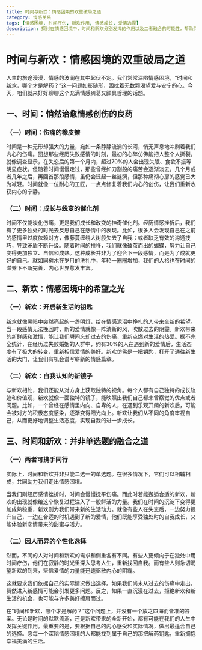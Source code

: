 ```yaml
---
title: 时间与新欢：情感困境的双重破局之道
category: 情感关系
tags: [情感困境, 时间疗伤, 新欢作用, 情感成长, 爱情选择]
description: 探讨在情感困境中，时间和新欢分别发挥的作用以及二者融合的可能性，帮助深陷情感困扰的人找到适合自己的破局之道。
---
```

# 时间与新欢：情感困境的双重破局之道
人生的旅途漫漫，情感的波澜在其中起伏不定。我们常常深陷情感困境，“时间和新欢，哪个才是解药？”这一问题如影随形，困扰着无数颗渴望爱与安宁的心。今天，咱们就来好好聊聊这个充满情感纠葛又颇具哲理的话题。

## 一、时间：悄然治愈情感创伤的良药

### （一）时间：伤痛的橡皮擦
时间是一种无形却强大的力量，宛如一条静静流淌的长河，悄无声息地冲刷着我们内心的伤痛。回想那些经历失败感情的时刻，最初的心碎仿佛能把人整个人撕裂。就像调查显示，在失恋后的第一个月内，超过70%的人会出现失眠、食欲不振等明显症状。但随着时间慢慢走过，那些曾经如刀割般的痛苦会逐渐淡去。几个月或者几年之后，再回首那段感情，虽仍会泛起一丝涟漪，但那种痛彻心扉的感觉已大为减轻。时间就像一位耐心的工匠，一点点修复着我们内心的创伤，让我们重新收获内心的宁静。

### （二）时间：成长与蜕变的催化剂
时间不仅能淡化伤痛，更是我们成长和改变的神奇催化剂。经历情感挫折后，我们有了更多独处的时光去反思自己在感情中的表现。比如，很多人会发现自己在之前的感情里过度依赖对方，像藤蔓缠绕大树般失去了自我；或者缺乏有效的沟通技巧，导致矛盾不断升级。随着时间的推移，我们就像破茧而出的蝴蝶，努力让自己变得更加独立、自信和成熟。这种成长并非为了迎合下一段感情，而是为了成就更好的自己。就如同树木在岁月的洗礼中，年轮一圈圈增加，我们的人格也在时间的滋养下不断完善，内心世界愈发丰富。

## 二、新欢：情感困境中的希望之光

### （一）新欢：开启新生活的钥匙
新欢就像黑暗中突然亮起的一盏明灯，给在情感泥沼中挣扎的人带来全新的希望。当一段感情无法挽回时，新的爱情就像一阵清新的风，吹散过去的阴霾。新欢带来的新鲜感和激情，能让我们瞬间忘却过去的伤痛，重新点燃对生活的热爱。据不完全统计，在经历过失败婚姻的人群中，约有30%的人在遇到新的爱情后，生活态度有了极大的转变，重新相信爱情的美好。新欢仿佛是一把钥匙，打开了通往新生活的大门，让我们有机会谱写崭新的情感篇章。

### （二）新欢：自我认知的新镜子
与新欢相处，我们还能从对方身上获取独特的视角。每个人都有自己独特的成长轨迹和价值观，新欢就像一面独特的镜子，能映照出我们自己都未曾察觉的优点或者问题。比如，一个曾经在感情里内向、自卑的人，在遇到乐观开朗的新欢后，可能会被对方的积极态度感染，逐渐变得阳光向上。新欢让我们从不同的角度审视自己，从而更好地调整生活态度，实现自我的进一步成长。

## 三、时间和新欢：并非单选题的融合之道

### （一）两者可携手同行
实际上，时间和新欢并非只能二选一的单选题。在很多情况下，它们可以相辅相成，共同助力我们走出情感困境。

当我们刚经历感情挫折时，时间会慢慢抚平伤痛。而此时若能邂逅合适的新欢，新欢的出现就像给这个恢复过程注入了一股鲜活的力量。我们在时间的沉淀下变得更加成熟稳重，新欢则为我们带来新的生活动力。就像有些人在失恋后，一边努力提升自己，一边在合适的时机遇到了新的爱情，他们既能享受独处时的自我成长，又能体验新恋情带来的甜蜜与活力。

### （二）因人而异的个性化选择
然而，不同的人对时间和新欢的需求和侧重各有不同。有些人更倾向于在独处中用时间疗伤，他们在寂静的时光里深入思考人生，重新找回自我。而有些人则急切渴望新欢的到来，坚信爱情的力量能迅速驱散内心的阴霾。

这就要求我们依据自己的实际情况做出选择。如果我们尚未从过去的伤痛中走出，贸然进入新感情可能会引发更多问题。反之，如果一直沉浸在过去，拒绝新欢和新生活的机会，也可能与许多美好擦肩而过。

在“时间和新欢，哪个才是解药？”这个问题上，并没有一个放之四海而皆准的答案。无论是时间的默默流淌，还是新欢带来的全新开始，都有可能在我们的人生中发挥关键作用。最重要的是，要根据自己的内心感受和实际情况，做出最适合自己的选择。愿每一个深陷情感困境的人都能找到属于自己的那把解药钥匙，重新拥抱幸福美满的生活。